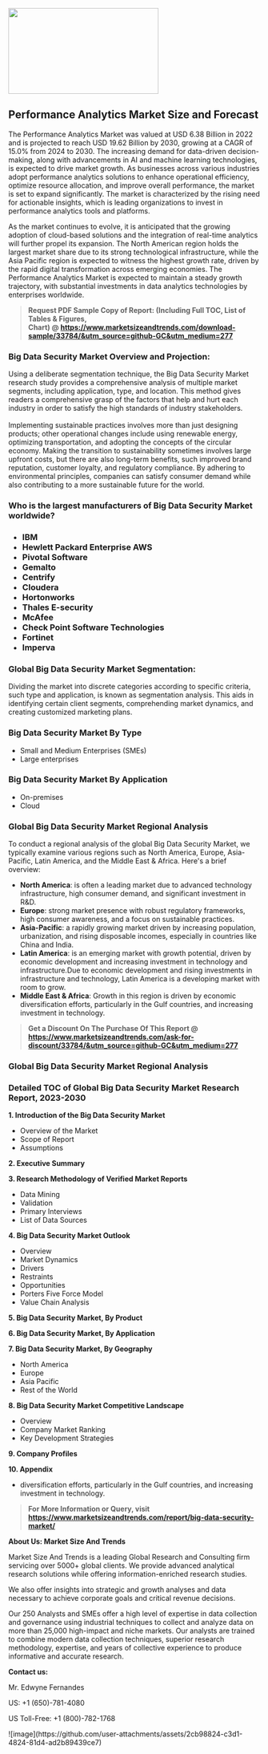 <p><img class="alignnone size-medium wp-image-20088" src="https://ffe5etoiles.com/wp-content/uploads/2024/12/MST1-300x171.png" alt="" width="300" height="171" /></p><h2>Performance Analytics Market Size and Forecast</h2><p>The Performance Analytics Market was valued at USD 6.38 Billion in 2022 and is projected to reach USD 19.62 Billion by 2030, growing at a CAGR of 15.0% from 2024 to 2030. The increasing demand for data-driven decision-making, along with advancements in AI and machine learning technologies, is expected to drive market growth. As businesses across various industries adopt performance analytics solutions to enhance operational efficiency, optimize resource allocation, and improve overall performance, the market is set to expand significantly. The market is characterized by the rising need for actionable insights, which is leading organizations to invest in performance analytics tools and platforms.</p><p>As the market continues to evolve, it is anticipated that the growing adoption of cloud-based solutions and the integration of real-time analytics will further propel its expansion. The North American region holds the largest market share due to its strong technological infrastructure, while the Asia Pacific region is expected to witness the highest growth rate, driven by the rapid digital transformation across emerging economies. The Performance Analytics Market is expected to maintain a steady growth trajectory, with substantial investments in data analytics technologies by enterprises worldwide.</p></p><blockquote id="" class=""><strong>Request PDF Sample Copy of Report: (Including Full TOC, List of Tables &amp; Figures, Chart)&nbsp;@&nbsp;<strong><a href="https://www.marketsizeandtrends.com/download-sample/33784/&utm_source=github-GC&utm_medium=277" target="_blank">https://www.marketsizeandtrends.com/download-sample/33784/&utm_source=github-GC&utm_medium=277</a></strong></strong></blockquote><h3 id="" class="">Big Data Security Market&nbsp;Overview and Projection:</h3><p id="" class="">Using a deliberate segmentation technique, the Big Data Security Market research study provides a comprehensive analysis of multiple market segments, including application, type, and location. This method gives readers a comprehensive grasp of the factors that help and hurt each industry in order to satisfy the high standards of industry stakeholders. <br /> <br />Implementing sustainable practices involves more than just designing products; other operational changes include using renewable energy, optimizing transportation, and adopting the concepts of the circular economy. Making the transition to sustainability sometimes involves large upfront costs, but there are also long-term benefits, such improved brand reputation, customer loyalty, and regulatory compliance. By adhering to environmental principles, companies can satisfy consumer demand while also contributing to a more sustainable future for the world.</p><h3 id="" class="">Who is the largest manufacturers of&nbsp;Big Data Security Market worldwide?</h3><h3 class=""><p><ul><li>IBM </li><li> Hewlett Packard Enterprise AWS </li><li> Pivotal Software </li><li> Gemalto </li><li> Centrify </li><li> Cloudera </li><li> Hortonworks </li><li> Thales E-security </li><li> McAfee </li><li> Check Point Software Technologies </li><li> Fortinet </li><li> Imperva</li></ul></p></h3><h3 id="" class="">Global&nbsp;Big Data Security Market Segmentation:</h3><p id="" class="">Dividing the market into discrete categories according to specific criteria, such type and application, is known as segmentation analysis. This aids in identifying certain client segments, comprehending market dynamics, and creating customized marketing plans.</p><h3 id="" class="">Big Data Security Market&nbsp;By Type</h3><p><p><ul><li>Small and Medium Enterprises (SMEs) </li><li> Large enterprises</p></li></ul></p></p><h3 id="" class="">Big Data Security Market&nbsp;By Application</h3><p class=""><p><ul><li>On-premises </li><li> Cloud</li></ul></p></p><h3 id="" class="">Global Big Data Security Market Regional Analysis</h3><p id="" class="">To conduct a regional analysis of the global Big Data Security Market, we typically examine various regions such as North America, Europe, Asia-Pacific, Latin America, and the Middle East &amp; Africa. Here's a brief overview:</p><ul><li><strong>North America</strong>: is often a leading market due to advanced technology infrastructure, high consumer demand, and significant investment in R&amp;D.</li><li><strong>Europe</strong>: strong market presence with robust regulatory frameworks, high consumer awareness, and a focus on sustainable practices.</li><li><strong>Asia-Pacific</strong>: a rapidly growing market driven by increasing population, urbanization, and rising disposable incomes, especially in countries like China and India.</li><li><strong>Latin America</strong>: is an emerging market with growth potential, driven by economic development and increasing investment in technology and infrastructure.Due to economic development and rising investments in infrastructure and technology, Latin America is a developing market with room to grow.</li><li><strong>Middle East &amp; Africa</strong>: Growth in this region is driven by economic diversification efforts, particularly in the Gulf countries, and increasing investment in technology.</li></ul><blockquote id="" class=""><strong>Get a Discount On The Purchase Of This Report @ <strong><a href="https://www.marketsizeandtrends.com/ask-for-discount/33784/&utm_source=github-GC&utm_medium=277" target="_blank">https://www.marketsizeandtrends.com/ask-for-discount/33784/&utm_source=github-GC&utm_medium=277</a></strong></strong></blockquote><h3 id="" class="">Global Big Data Security Market Regional Analysis</h3><h3 id="" class="">Detailed TOC of Global Big Data Security Market Research Report, 2023-2030</h3><p id="" class=""><strong>1. Introduction of the Big Data Security Market</strong></p><ul><li>Overview of the Market</li><li>Scope of Report</li><li>Assumptions</li></ul><p id="" class=""><strong>2. Executive Summary</strong></p><p id="" class=""><strong>3. Research Methodology of Verified Market Reports</strong></p><ul><li>Data Mining</li><li>Validation</li><li>Primary Interviews</li><li>List of Data Sources</li></ul><p id="" class=""><strong>4. Big Data Security Market Outlook</strong></p><ul><li>Overview</li><li>Market Dynamics</li><li>Drivers</li><li>Restraints</li><li>Opportunities</li><li>Porters Five Force Model</li><li>Value Chain Analysis</li></ul><p id="" class=""><strong>5. Big Data Security Market, By Product</strong></p><p id="" class=""><strong>6. Big Data Security Market, By Application</strong></p><p id="" class=""><strong>7. Big Data Security Market, By Geography</strong></p><ul><li>North America</li><li>Europe</li><li>Asia Pacific</li><li>Rest of the World</li></ul><p id="" class=""><strong>8. Big Data Security Market Competitive Landscape</strong></p><ul><li>Overview</li><li>Company Market Ranking</li><li>Key Development Strategies</li></ul><p id="" class=""><strong>9. Company Profiles</strong></p><p id="" class=""><strong>10. Appendix</strong></p><ul><li>diversification efforts, particularly in the Gulf countries, and increasing investment in technology.</li></ul><blockquote id="" class=""><strong>For More Information or Query, visit <strong><strong><a href="https://www.marketsizeandtrends.com/report/big-data-security-market/" target="_blank">https://www.marketsizeandtrends.com/report/big-data-security-market/</a></strong></strong></strong></blockquote><p id="" class=""><strong>About Us: Market Size And Trends</strong></p><p id="" class="">Market Size And Trends is a leading Global Research and Consulting firm servicing over 5000+ global clients. We provide advanced analytical research solutions while offering information-enriched research studies.</p><p id="" class="">We also offer insights into strategic and growth analyses and data necessary to achieve corporate goals and critical revenue decisions.</p><p id="" class="">Our 250 Analysts and SMEs offer a high level of expertise in data collection and governance using industrial techniques to collect and analyze data on more than 25,000 high-impact and niche markets. Our analysts are trained to combine modern data collection techniques, superior research methodology, expertise, and years of collective experience to produce informative and accurate research.</p><p id="" class=""><strong>Contact us:</strong></p><p id="" class="">Mr. Edwyne Fernandes</p><p id="" class="">US: +1 (650)-781-4080</p><p id="" class="">US Toll-Free: +1 (800)-782-1768</p>
![image](https://github.com/user-attachments/assets/2cb98824-c3d1-4824-81d4-ad2b89439ce7)
